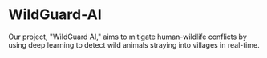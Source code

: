 # WildGuard-AI
Our project, "WildGuard AI," aims to mitigate human-wildlife conflicts by using deep learning to detect wild animals straying into villages in real-time.
